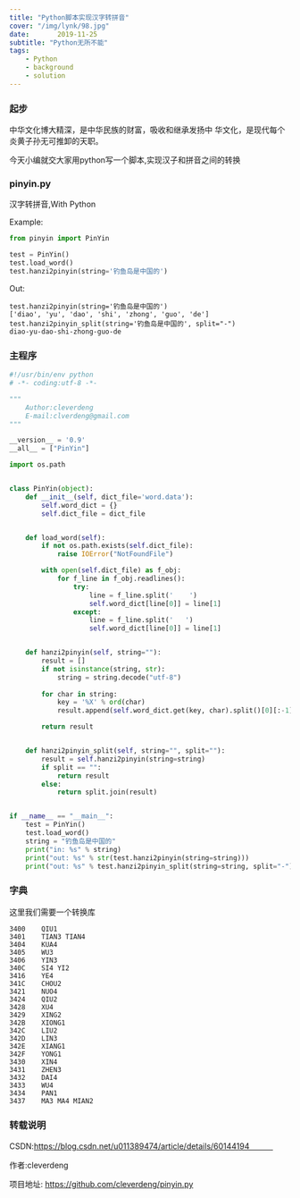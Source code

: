 ```yaml
---
title: "Python脚本实现汉字转拼音"
cover: "/img/lynk/98.jpg"
date:       2019-11-25
subtitle: "Python无所不能"
tags:
	- Python
	- background
	- solution
---
```








### 起步
中华文化博大精深，是中华民族的财富，吸收和继承发扬中 华文化，是现代每个炎黄子孙无可推卸的天职。

今天小编就交大家用python写一个脚本,实现汉子和拼音之间的转换

### pinyin.py

汉字转拼音,With Python


Example:
```python
from pinyin import PinYin

test = PinYin()
test.load_word()
test.hanzi2pinyin(string='钓鱼岛是中国的')
```


Out:

    test.hanzi2pinyin(string='钓鱼岛是中国的')
    ['diao', 'yu', 'dao', 'shi', 'zhong', 'guo', 'de']    
    test.hanzi2pinyin_split(string='钓鱼岛是中国的', split="-")
    diao-yu-dao-shi-zhong-guo-de


### 主程序
```python
#!/usr/bin/env python
# -*- coding:utf-8 -*-

"""
    Author:cleverdeng
    E-mail:clverdeng@gmail.com
"""

__version__ = '0.9'
__all__ = ["PinYin"]

import os.path


class PinYin(object):
    def __init__(self, dict_file='word.data'):
        self.word_dict = {}
        self.dict_file = dict_file


    def load_word(self):
        if not os.path.exists(self.dict_file):
            raise IOError("NotFoundFile")

        with open(self.dict_file) as f_obj:
            for f_line in f_obj.readlines():
                try:
                    line = f_line.split('    ')
                    self.word_dict[line[0]] = line[1]
                except:
                    line = f_line.split('   ')
                    self.word_dict[line[0]] = line[1]


    def hanzi2pinyin(self, string=""):
        result = []
        if not isinstance(string, str):
            string = string.decode("utf-8")
        
        for char in string:
            key = '%X' % ord(char)
            result.append(self.word_dict.get(key, char).split()[0][:-1].lower())

        return result


    def hanzi2pinyin_split(self, string="", split=""):
        result = self.hanzi2pinyin(string=string)
        if split == "":
            return result
        else:
            return split.join(result)


if __name__ == "__main__":
    test = PinYin()
    test.load_word()
    string = "钓鱼岛是中国的"
    print("in: %s" % string)
    print("out: %s" % str(test.hanzi2pinyin(string=string)))
    print("out: %s" % test.hanzi2pinyin_split(string=string, split="-"))

```

### 字典
这里我们需要一个转换库
```shell script
3400    QIU1
3401    TIAN3 TIAN4
3404    KUA4
3405    WU3
3406    YIN3
340C    SI4 YI2
3416    YE4
341C    CHOU2
3421    NUO4
3424    QIU2
3428    XU4
3429    XING2
342B    XIONG1
342C    LIU2
342D    LIN3
342E    XIANG1
342F    YONG1
3430    XIN4
3431    ZHEN3
3432    DAI4
3433    WU4
3434    PAN1
3437    MA3 MA4 MIAN2
```
### 转载说明 
CSDN:https://blog.csdn.net/u011389474/article/details/60144194　　　

作者:cleverdeng

项目地址: https://github.com/cleverdeng/pinyin.py